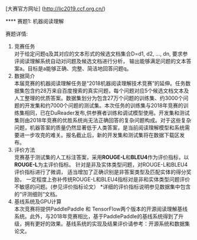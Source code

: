 [大赛官方网址] (http://lic2019.ccf.org.cn/)

**** 赛题1: 机器阅读理解

赛题详情:
1. 竞赛任务  
对于给定问题q及其对应的文本形式的候选文档集合D=d1, d2, ..., dn,
要求参评阅读理解系统自动对问题及候选文档进行分析，
 输出能够满足问题的文本答案a。目标是a能够正确、完整、简洁地回答问题q。
2. 数据简介  
本届竞赛的机器阅读理解任务是“2018机器阅读理解技术竞赛”的延伸。任务数据集包含约28万来自百度搜索的真实问题，每个问题对应5个候选文档文本及人工整理的优质答案。数据集划分为包含27万个问题的训练集、约3000个问题的开发集和约7000个问题的测试集。本次任务的训练集与2018年竞赛的训练集相同，已在DuReader发布,供参赛者训练和调试模型使用。开发集和测试集则由2018年竞赛的优胜系统尚无法正确回答的复杂问题构成。对于这些复杂问题，机器答案的质量仍然显著低于人类答案，是当前阅读理解模型和系统需要进一步攻克的难关。报名截止后，新的开发集和测试集将在数据下载区发布。
3. 评价方法  
竞赛基于测试集的人工标注答案，采用**ROUGE-L**和**BLEU4**作为评价指标，以**ROUGE-L**为主评价指标。 
针对是非及实体类型问题，对ROUGE-L和BLEU4评价指标进行了微调， 适当增加了正确识别是非答案类型及匹配实体的得分奖励， 
一定程度上弥补传统ROUGE-L和BLEU4指标对是非和实体类型问题评价不敏感的问题。(参见评价指标论文）
*详细的评价指标说明参见数据集中包含的“评测细则“文档。
4. 基线系统及GPU计算  
本次竞赛将提供PaddlePaddle 和 TensorFlow两个版本的开源阅读理解基线系统。此外，与2018年竞赛相比，基于PaddlePaddle的基线系统得到了升级，拥有更好的效果。基线系统的实现及结果评价请参考：开源系统和数据集论文。